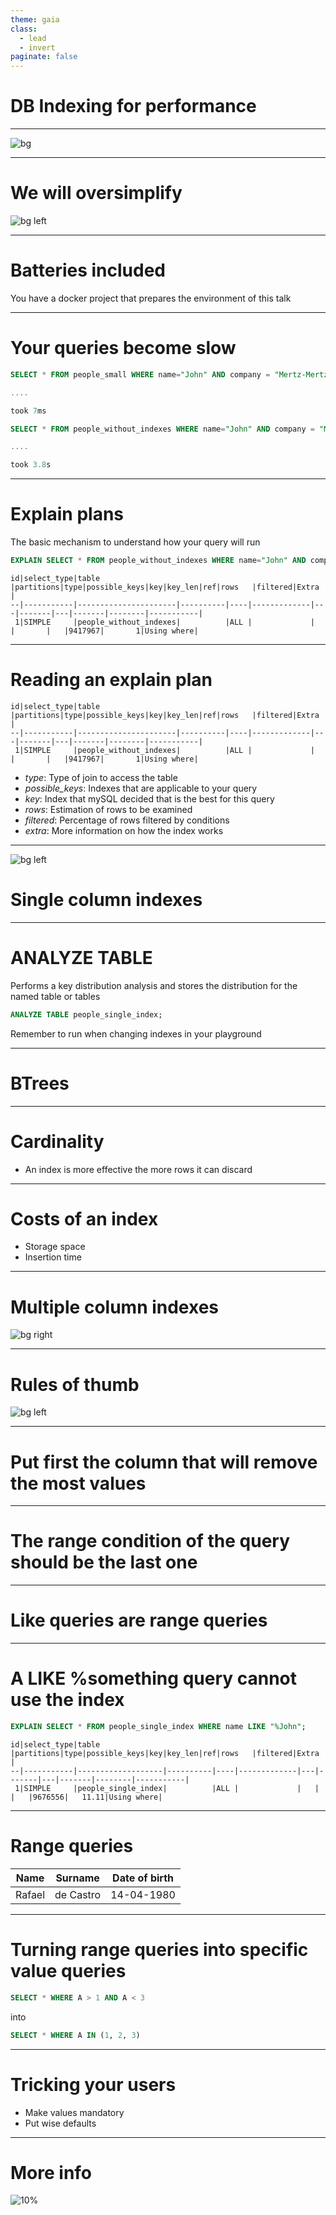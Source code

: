 ```yaml
---
theme: gaia
class:
  - lead
  - invert
paginate: false
---
```

<!-- _class: lead -->

# DB Indexing for performance

---

<!-- _class: lead -->

![bg](assets/mysql-logo.png)

<!-- We will use mySQL as a mean to provide examples but this should be easily applicable to any other DB -->

---

# We will oversimplify

![bg left](assets/kid-reading.jpg)

<!-- In a lot of situations we will do simplifications. This is not an advanced talk -->

---

# Batteries included

You have a docker project that prepares the environment of this talk

---

# Your queries become slow

```sql
SELECT * FROM people_small WHERE name="John" AND company = "Mertz-Mertz";

....

took 7ms
```


```sql
SELECT * FROM people_without_indexes WHERE name="John" AND company = "Mertz-Mertz";

....

took 3.8s
```

<!-- Normally queries don't start slow. They gradually degrade through time -->

---

# Explain plans

The basic mechanism to understand how your query will run

```sql
EXPLAIN SELECT * FROM people_without_indexes WHERE name="John" AND company = "Mertz-Mertz";
```

```shell
id|select_type|table                 |partitions|type|possible_keys|key|key_len|ref|rows   |filtered|Extra      |
--|-----------|----------------------|----------|----|-------------|---|-------|---|-------|--------|-----------|
 1|SIMPLE     |people_without_indexes|          |ALL |             |   |       |   |9417967|       1|Using where|
```

---

# Reading an explain plan

```shell
id|select_type|table                 |partitions|type|possible_keys|key|key_len|ref|rows   |filtered|Extra      |
--|-----------|----------------------|----------|----|-------------|---|-------|---|-------|--------|-----------|
 1|SIMPLE     |people_without_indexes|          |ALL |             |   |       |   |9417967|       1|Using where|
```

- *type*: Type of join to access the table
- *possible_keys*: Indexes that are applicable to your query
- *key*: Index that mySQL decided that is the best for this query
- *rows*: Estimation of rows to be examined
- *filtered*: Percentage of rows filtered by conditions
- *extra*: More information on how the index works

---

<!-- _class: lead -->

![bg left](./assets/table-of-contents.jpg)

# Single column indexes

<!-- Image attribution: https://www.flickr.com/photos/o_0/26278975918 -->

---

# ANALYZE TABLE

Performs a key distribution analysis and stores the distribution for the named table or tables

```sql
ANALYZE TABLE people_single_index;
```

Remember to run when changing indexes in your playground

<!-- So remember to analyze table when creating indexes in your playground -->

---

# BTrees

---

# Cardinality

- An index is more effective the more rows it can discard

<!-- The primary key has cardinality equal to the number of rows. That makes it the most effective index to access individually -->

---

# Costs of an index

- Storage space
- Insertion time

<!-- In mySQL we can check the performance schema to cleanup indexes -->


---
<!-- _class: lead -->

# Multiple column indexes

![bg right](./assets/mandelbrot.jpg)

---
<!-- _class: lead -->

# Rules of thumb

![bg left](./assets/rule-of-thumb.jpg)

---

# Put first the column that will remove the most values

---

# The range condition of the query should be the last one

---

# Like queries are range queries

---

# A LIKE %something query cannot use the index

```sql
EXPLAIN SELECT * FROM people_single_index WHERE name LIKE "%John";
```

```
id|select_type|table              |partitions|type|possible_keys|key|key_len|ref|rows   |filtered|Extra      |
--|-----------|-------------------|----------|----|-------------|---|-------|---|-------|--------|-----------|
 1|SIMPLE     |people_single_index|          |ALL |             |   |       |   |9676556|   11.11|Using where|
 ```

---

# Range queries


| Name   | Surname     | Date of birth    |
| ------ | ----------- | ---------------- |
| Rafael | de Castro   | 14-04-1980       |


---

# Turning range queries into specific value queries

``` sql
SELECT * WHERE A > 1 AND A < 3
```

into

``` sql
SELECT * WHERE A IN (1, 2, 3)
```


---

# Tricking your users

- Make values mandatory
- Put wise defaults

---

# More info

![10%](assets/mysql-book.png)

